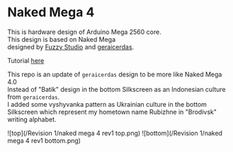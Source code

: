 # Naked Mega 4
This is hardware design of Arduino Mega 2560 core. \
This design is based on Naked Mega \
designed by [Fuzzy Studio](https://github.com/FuzzyNoodle/Fuzzy-Naked-Mega) and [geraicerdas](https://github.com/geraicerdas/Cerdas-F2).

Tutorial [here](https://www.hackster.io/news/a-bare-naked-arduino-mega-2314647cf772)

This repo is an update of `geraicerdas` design to be more like Naked Mega 4.0 \
Instead of "Batik" design in the bottom Silkscreen as an Indonesian culture from `geraicerdas`. \
I added some vyshyvanka pattern as Ukrainian culture in the bottom Silkscreen which represent my hometown name Rubizhne in "Brodivsk" writing alphabet.

![top](/Revision 1/naked mega 4 rev1 top.png)
![bottom](/Revision 1/naked mega 4 rev1 bottom.png)

